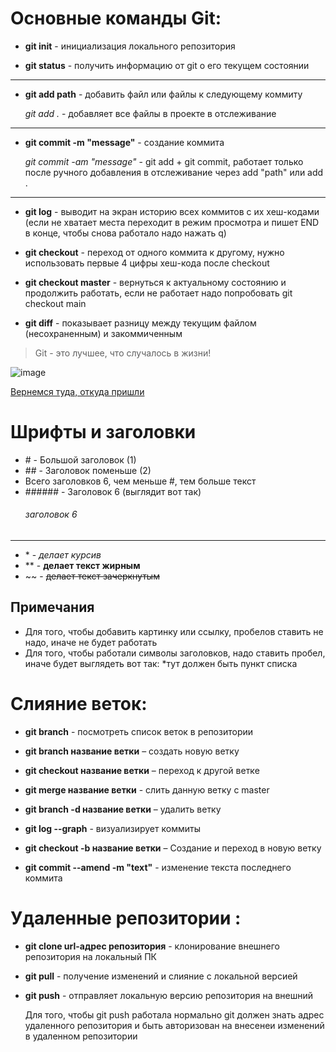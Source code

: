# Основные команды Git:


* **git init** - инициализация локального репозитория

* **git status** - получить информацию от git о его текущем состоянии
***
* **git add path** - добавить файл или файлы к следующему коммиту

    *git add .* - добавляет все файлы в проекте в отслеживание
***
* **git commit -m "message"** - создание коммита

    *git commit -am "message"* - git add + git commit, работает только после ручного добавления в отслеживание через add "path" или add .
***
* **git log** - выводит на экран историю всех коммитов с их хеш-кодами (если не хватает места переходит в режим просмотра и пишет END в конце, чтобы снова работало надо нажать q)

* **git checkout** - переход от одного коммита к другому, нужно использовать первые 4 цифры хеш-кода после checkout

* **git checkout master** - вернуться к актуальному состоянию и продолжить работать, если не работает надо попробовать git checkout main

* **git diff** - показывает разницу между текущим файлом (несохраненным) и закоммиченным

>Git - это лучшее, что случалось в жизни! 

![image](img.png)

[Вернемся туда, откуда пришли](https://gb.ru/)


# Шрифты и заголовки

* \# - Большой заголовок (1)
* \## - Заголовок поменьше (2)
* Всего заголовков 6, чем меньше \#, тем больше текст
* \###### - Заголовок 6 (выглядит вот так) 
    ###### заголовок 6

***
* \* - *делает курсив*
* \** - **делает текст жирным**
* \~~ -  ~~делает текст зачеркнутым~~

## Примечания
* Для того, чтобы добавить картинку или ссылку, пробелов ставить не надо, иначе не будет работать
* Для того, чтобы работали символы заголовков, надо ставить пробел, иначе будет выглядеть вот так:
*тут должен быть пункт списка



# Слияние веток:

* **git branch** - посмотреть список веток в репозитории

* **git branch название ветки** – создать новую ветку

* **git checkout название ветки** – переход к другой ветке

* **git merge название ветки** - слить данную ветку с master

* **git branch -d название ветки** – удалить ветку

* **git log --graph** - визуализирует коммиты

* **git checkout -b название ветки** – Создание и переход в новую ветку

* **git commit --amend -m "text"** - изменение текста последнего коммита

# Удаленные репозитории :

* **git clone url-адрес репозитория** - клонирование внешнего репозитория на локальный ПК

* **git pull** - получение изменений и слияние с локальной версией

* **git push** - отправляет локальную версию репозитория на внешний

    Для того, чтобы git push работала нормально git должен знать адрес удаленного репозитория и быть авторизован на внесенеи изменений в удаленном репозитории 
